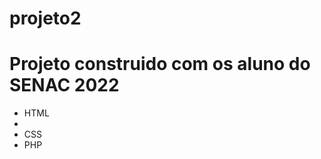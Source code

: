 # projeto2

<h1>Projeto construido com os aluno do SENAC 2022 </h1>
<ul>
<li>HTML<li/>
<li>CSS</li>
<li>PHP</li>
</ul>
